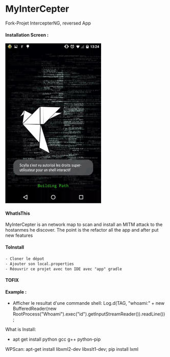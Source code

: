 # MyInterCepter
Fork-Projet IntercepterNG, reversed App

#### Installation Screen :
![](https://raw.githubusercontent.com/the-maux/MyInterCepter/Unstable/video.gif?token=AJhtgsoyGcoHmG4UQXUnmBTCnnkbvEoLks5aCZDJwA%3D%3D)


#### WhatIsThis
  MyInterCepter is an network map to scan and install an MITM attack to the hostanmes he discover.
  The point is the refactor all the app and after put new features

#### ToInstall
    - Cloner le dépot
    - Ajouter son local.properties
    - Réouvrir ce projet avec ton IDE avec "app" gradle

#### TOFIX


#### Example :
* Afficher le resultat d'une commande shell:
         Log.d(TAG, "whoami:" + new BufferedReader(new RootProcess("Whoami").exec("id").getInputStreamReader()).readLine());


What is Install:
+ apt get install python gcc g++ python-pip 

WPScan:
    apt-get install libxml2-dev libxslt1-dev;
    pip install lxml
